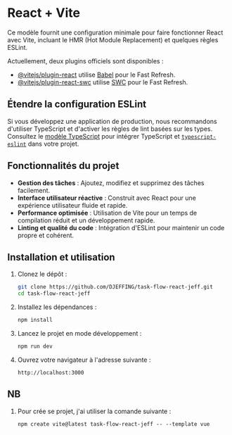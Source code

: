 # React + Vite

Ce modèle fournit une configuration minimale pour faire fonctionner React avec Vite, incluant le HMR (Hot Module Replacement) et quelques règles ESLint.

Actuellement, deux plugins officiels sont disponibles :

- [@vitejs/plugin-react](https://github.com/vitejs/vite-plugin-react/blob/main/packages/plugin-react/README.md) utilise [Babel](https://babeljs.io/) pour le Fast Refresh.
- [@vitejs/plugin-react-swc](https://github.com/vitejs/vite-plugin-react-swc) utilise [SWC](https://swc.rs/) pour le Fast Refresh.

## Étendre la configuration ESLint

Si vous développez une application de production, nous recommandons d'utiliser TypeScript et d'activer les règles de lint basées sur les types. Consultez le [modèle TypeScript](https://github.com/vitejs/vite/tree/main/packages/create-vite/template-react-ts) pour intégrer TypeScript et [`typescript-eslint`](https://typescript-eslint.io) dans votre projet.

## Fonctionnalités du projet

- **Gestion des tâches** : Ajoutez, modifiez et supprimez des tâches facilement.
- **Interface utilisateur réactive** : Construit avec React pour une expérience utilisateur fluide et rapide.
- **Performance optimisée** : Utilisation de Vite pour un temps de compilation réduit et un développement rapide.
- **Linting et qualité du code** : Intégration d'ESLint pour maintenir un code propre et cohérent.

## Installation et utilisation

1. Clonez le dépôt :
    ```bash
    git clone https://github.com/DJEFFING/task-flow-react-jeff.git
    cd task-flow-react-jeff
    ```

2. Installez les dépendances :
    ```bash
    npm install
    ```

3. Lancez le projet en mode développement :
    ```bash
    npm run dev
    ```

4. Ouvrez votre navigateur à l'adresse suivante :
    ```
    http://localhost:3000
    ```

## NB
1. Pour crée se projet, j'ai utiliser la comande suivante :
   ```
   npm create vite@latest task-flow-react-jeff -- --template vue
   ```
   
